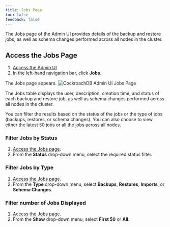 ```yaml
---
title: Jobs Page
toc: false
feedback: false
---
```


The Jobs page of the Admin UI provides details of the backup and restore jobs, as well as schema changes performed across all nodes in the cluster.

<div id="toc"></div>

## Access the Jobs Page
1. [Access the Admin UI](explore-the-admin-ui.html#access-the-admin-ui)
2. In the left-hand navigation bar, click **Jobs**.

The Jobs page appears.
<img src="{{ 'images/admin_ui_jobs_page.png' | relative_url }}" alt="CockroachDB Admin UI Jobs Page" style="border:1px solid #eee;max-width:100%" />

The Jobs table displays the user, description, creation time, and status of each backup and restore job, as well as schema changes performed across all nodes in the cluster.

You can filter the results based on the status of the jobs or the type of jobs (backups, restores, or schema changes). You can also choose to view either the latest 50 jobs or all the jobs across all nodes.

### Filter Jobs by Status
1. [Access the Jobs page](admin_ui_jobs_page.html#access-the-jobs-page).
2. From the **Status** drop-down menu, select the required status filter.

### Filter Jobs by Type
1. [Access the Jobs page](admin_ui_jobs_page.html#access-the-jobs-page).
2. From the **Type** drop-down menu, select **Backups**, **Restores**, **Imports**, or **Schema Changes**.

### Filter number of Jobs Displayed
1. [Access the Jobs page](admin_ui_jobs_page.html#access-the-jobs-page).
2. From the **Show** drop-down menu, select **First 50** or **All**.



